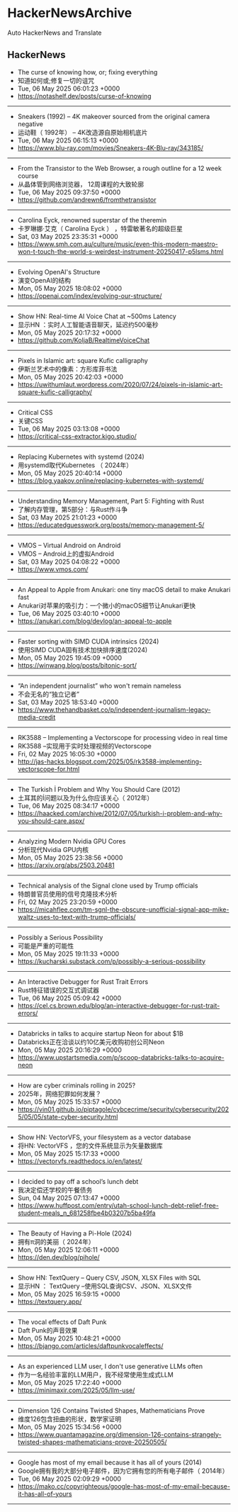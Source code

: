 # HackerNewsArchive
Auto HackerNews and Translate

## HackerNews
* The curse of knowing how, or; fixing everything
* 知道如何或;修复一切的诅咒
* Tue, 06 May 2025 06:01:23 +0000
* https://notashelf.dev/posts/curse-of-knowing
----
* Sneakers (1992) – 4K makeover sourced from the original camera negative
* 运动鞋（ 1992年） – 4K改造源自原始相机底片
* Tue, 06 May 2025 06:15:13 +0000
* https://www.blu-ray.com/movies/Sneakers-4K-Blu-ray/343185/
----
* From the Transistor to the Web Browser, a rough outline for a 12 week course
* 从晶体管到网络浏览器， 12周课程的大致轮廓
* Tue, 06 May 2025 09:37:50 +0000
* https://github.com/andrewn6/fromthetransistor
----
* Carolina Eyck, renowned superstar of the theremin
* 卡罗琳娜·艾克（ Carolina Eyck ） ，特雷敏著名的超级巨星
* Sat, 03 May 2025 23:35:31 +0000
* https://www.smh.com.au/culture/music/even-this-modern-maestro-won-t-touch-the-world-s-weirdest-instrument-20250417-p5lsms.html
----
* Evolving OpenAI's Structure
* 演变OpenAI的结构
* Mon, 05 May 2025 18:08:02 +0000
* https://openai.com/index/evolving-our-structure/
----
* Show HN: Real-time AI Voice Chat at ~500ms Latency
* 显示HN ：实时人工智能语音聊天，延迟约500毫秒
* Mon, 05 May 2025 20:17:32 +0000
* https://github.com/KoljaB/RealtimeVoiceChat
----
* Pixels in Islamic art: square Kufic calligraphy
* 伊斯兰艺术中的像素：方形库菲书法
* Mon, 05 May 2025 20:42:03 +0000
* https://uwithumlaut.wordpress.com/2020/07/24/pixels-in-islamic-art-square-kufic-calligraphy/
----
* Critical CSS
* 关键CSS
* Tue, 06 May 2025 03:13:08 +0000
* https://critical-css-extractor.kigo.studio/
----
* Replacing Kubernetes with systemd (2024)
* 用systemd取代Kubernetes （ 2024年）
* Mon, 05 May 2025 20:40:14 +0000
* https://blog.yaakov.online/replacing-kubernetes-with-systemd/
----
* Understanding Memory Management, Part 5: Fighting with Rust
* 了解内存管理，第5部分：与Rust作斗争
* Sat, 03 May 2025 21:01:23 +0000
* https://educatedguesswork.org/posts/memory-management-5/
----
* VMOS – Virtual Android on Android
* VMOS – Android上的虚拟Android
* Sat, 03 May 2025 04:08:22 +0000
* https://www.vmos.com/
----
* An Appeal to Apple from Anukari: one tiny macOS detail to make Anukari fast
* Anukari对苹果的吸引力：一个微小的macOS细节让Anukari更快
* Tue, 06 May 2025 03:40:10 +0000
* https://anukari.com/blog/devlog/an-appeal-to-apple
----
* Faster sorting with SIMD CUDA intrinsics (2024)
* 使用SIMD CUDA固有技术加快排序速度(2024)
* Mon, 05 May 2025 19:45:09 +0000
* https://winwang.blog/posts/bitonic-sort/
----
* “An independent journalist” who won't remain nameless
* 不会无名的“独立记者”
* Sat, 03 May 2025 18:53:40 +0000
* https://www.thehandbasket.co/p/independent-journalism-legacy-media-credit
----
* RK3588 – Implementing a Vectorscope for processing video in real time
* RK3588 –实现用于实时处理视频的Vectorscope
* Fri, 02 May 2025 16:05:30 +0000
* http://jas-hacks.blogspot.com/2025/05/rk3588-implementing-vectorscope-for.html
----
* The Turkish İ Problem and Why You Should Care (2012)
* 土耳其的İ问题以及为什么你应该关心（ 2012年）
* Tue, 06 May 2025 08:34:17 +0000
* https://haacked.com/archive/2012/07/05/turkish-i-problem-and-why-you-should-care.aspx/
----
* Analyzing Modern Nvidia GPU Cores
* 分析现代Nvidia GPU内核
* Mon, 05 May 2025 23:38:56 +0000
* https://arxiv.org/abs/2503.20481
----
* Technical analysis of the Signal clone used by Trump officials
* 特朗普官员使用的信号克隆技术分析
* Fri, 02 May 2025 23:20:59 +0000
* https://micahflee.com/tm-sgnl-the-obscure-unofficial-signal-app-mike-waltz-uses-to-text-with-trump-officials/
----
* Possibly a Serious Possibility
* 可能是严重的可能性
* Mon, 05 May 2025 19:11:33 +0000
* https://kucharski.substack.com/p/possibly-a-serious-possibility
----
* An Interactive Debugger for Rust Trait Errors
* Rust特征错误的交互式调试器
* Tue, 06 May 2025 05:09:42 +0000
* https://cel.cs.brown.edu/blog/an-interactive-debugger-for-rust-trait-errors/
----
* Databricks in talks to acquire startup Neon for about $1B
* Databricks正在洽谈以约10亿美元收购初创公司Neon
* Mon, 05 May 2025 20:16:29 +0000
* https://www.upstartsmedia.com/p/scoop-databricks-talks-to-acquire-neon
----
* How are cyber criminals rolling in 2025?
* 2025年，网络犯罪如何发展？
* Mon, 05 May 2025 15:33:57 +0000
* https://vin01.github.io/piptagole/cybcecrime/security/cybersecurity/2025/05/05/state-cyber-security.html
----
* Show HN: VectorVFS, your filesystem as a vector database
* 将HN: VectorVFS ，您的文件系统显示为矢量数据库
* Mon, 05 May 2025 15:17:33 +0000
* https://vectorvfs.readthedocs.io/en/latest/
----
* I decided to pay off a school’s lunch debt
* 我决定偿还学校的午餐债务
* Sun, 04 May 2025 07:13:47 +0000
* https://www.huffpost.com/entry/utah-school-lunch-debt-relief-free-student-meals_n_681258fbe4b03207b5ba49fa
----
* The Beauty of Having a Pi-Hole (2024)
* 拥有π洞的美丽（ 2024年）
* Mon, 05 May 2025 12:06:11 +0000
* https://den.dev/blog/pihole/
----
* Show HN: TextQuery – Query CSV, JSON, XLSX Files with SQL
* 显示HN ： TextQuery –使用SQL查询CSV、JSON、XLSX文件
* Mon, 05 May 2025 16:59:15 +0000
* https://textquery.app/
----
* The vocal effects of Daft Punk
* Daft Punk的声音效果
* Mon, 05 May 2025 10:48:21 +0000
* https://bjango.com/articles/daftpunkvocaleffects/
----
* As an experienced LLM user, I don't use generative LLMs often
* 作为一名经验丰富的LLM用户，我不经常使用生成式LLM
* Mon, 05 May 2025 17:22:40 +0000
* https://minimaxir.com/2025/05/llm-use/
----
* Dimension 126 Contains Twisted Shapes, Mathematicians Prove
* 维度126包含扭曲的形状，数学家证明
* Mon, 05 May 2025 15:34:56 +0000
* https://www.quantamagazine.org/dimension-126-contains-strangely-twisted-shapes-mathematicians-prove-20250505/
----
* Google has most of my email because it has all of yours (2014)
* Google拥有我的大部分电子邮件，因为它拥有您的所有电子邮件（ 2014年）
* Tue, 06 May 2025 02:09:29 +0000
* https://mako.cc/copyrighteous/google-has-most-of-my-email-because-it-has-all-of-yours
----

